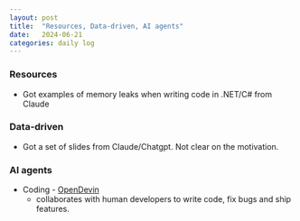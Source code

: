 ```yaml
---
layout: post
title:  "Resources, Data-driven, AI agents"
date:   2024-06-21
categories: daily log
---
```


### Resources
- Got examples of memory leaks when writing code in .NET/C# from Claude

### Data-driven
- Got a set of slides from Claude/Chatgpt. Not clear on the motivation.

### AI agents
- Coding - [OpenDevin](https://github.com/OpenDevin/OpenDevin)
    - collaborates with human developers to write code, fix bugs and ship features.


